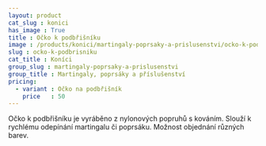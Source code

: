 ```yaml
---
layout: product
cat_slug : konici
has_image : True
title : Očko k podbřišníku
image : /products/konici/martingaly-poprsaky-a-prislusenstvi/ocko-k-podbrisniku.jpg
slug : ocko-k-podbrisniku
cat_title : Koníci
group_slug : martingaly-poprsaky-a-prislusenstvi
group_title : Martingaly, poprsáky a příslušenství
pricing:
  - variant : Očko na podbřišník
    price   : 50
---
```


Očko k podbřišníku je vyráběno z nylonových popruhů s kováním.
Slouží k rychlému odepínání martingalu či poprsáku.
Možnost objednání různých barev.

